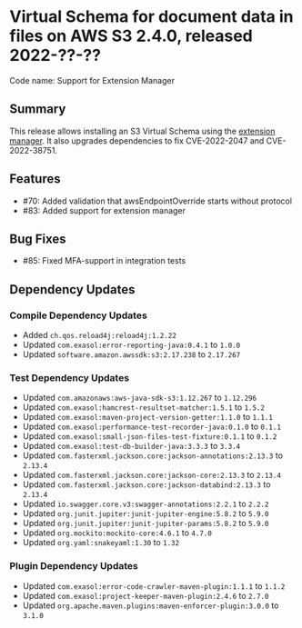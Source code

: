 # Virtual Schema for document data in files on AWS S3 2.4.0, released 2022-??-??

Code name: Support for Extension Manager

## Summary

This release allows installing an S3 Virtual Schema using the [extension manager](https://github.com/exasol/extension-manager). It also upgrades dependencies to fix CVE-2022-2047 and CVE-2022-38751.

## Features

* #70: Added validation that awsEndpointOverride starts without protocol
* #83: Added support for extension manager

## Bug Fixes

* #85: Fixed MFA-support in integration tests 

## Dependency Updates

### Compile Dependency Updates

* Added `ch.qos.reload4j:reload4j:1.2.22`
* Updated `com.exasol:error-reporting-java:0.4.1` to `1.0.0`
* Updated `software.amazon.awssdk:s3:2.17.238` to `2.17.267`

### Test Dependency Updates

* Updated `com.amazonaws:aws-java-sdk-s3:1.12.267` to `1.12.296`
* Updated `com.exasol:hamcrest-resultset-matcher:1.5.1` to `1.5.2`
* Updated `com.exasol:maven-project-version-getter:1.1.0` to `1.1.1`
* Updated `com.exasol:performance-test-recorder-java:0.1.0` to `0.1.1`
* Updated `com.exasol:small-json-files-test-fixture:0.1.1` to `0.1.2`
* Updated `com.exasol:test-db-builder-java:3.3.3` to `3.3.4`
* Updated `com.fasterxml.jackson.core:jackson-annotations:2.13.3` to `2.13.4`
* Updated `com.fasterxml.jackson.core:jackson-core:2.13.3` to `2.13.4`
* Updated `com.fasterxml.jackson.core:jackson-databind:2.13.3` to `2.13.4`
* Updated `io.swagger.core.v3:swagger-annotations:2.2.1` to `2.2.2`
* Updated `org.junit.jupiter:junit-jupiter-engine:5.8.2` to `5.9.0`
* Updated `org.junit.jupiter:junit-jupiter-params:5.8.2` to `5.9.0`
* Updated `org.mockito:mockito-core:4.6.1` to `4.7.0`
* Updated `org.yaml:snakeyaml:1.30` to `1.32`

### Plugin Dependency Updates

* Updated `com.exasol:error-code-crawler-maven-plugin:1.1.1` to `1.1.2`
* Updated `com.exasol:project-keeper-maven-plugin:2.4.6` to `2.7.0`
* Updated `org.apache.maven.plugins:maven-enforcer-plugin:3.0.0` to `3.1.0`
